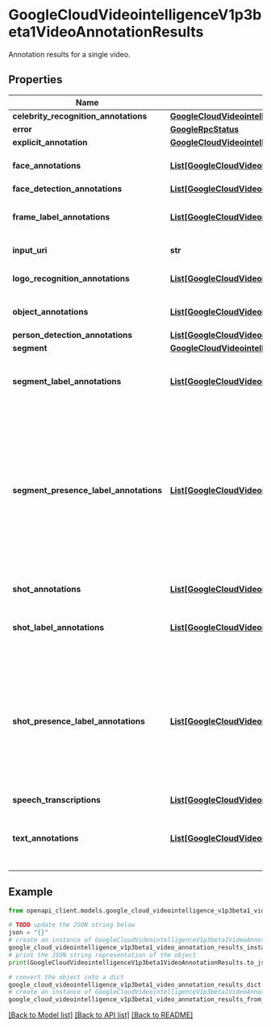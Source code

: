 # GoogleCloudVideointelligenceV1p3beta1VideoAnnotationResults

Annotation results for a single video.

## Properties

Name | Type | Description | Notes
------------ | ------------- | ------------- | -------------
**celebrity_recognition_annotations** | [**GoogleCloudVideointelligenceV1p3beta1CelebrityRecognitionAnnotation**](GoogleCloudVideointelligenceV1p3beta1CelebrityRecognitionAnnotation.md) |  | [optional] 
**error** | [**GoogleRpcStatus**](GoogleRpcStatus.md) |  | [optional] 
**explicit_annotation** | [**GoogleCloudVideointelligenceV1p3beta1ExplicitContentAnnotation**](GoogleCloudVideointelligenceV1p3beta1ExplicitContentAnnotation.md) |  | [optional] 
**face_annotations** | [**List[GoogleCloudVideointelligenceV1p3beta1FaceAnnotation]**](GoogleCloudVideointelligenceV1p3beta1FaceAnnotation.md) | Deprecated. Please use &#x60;face_detection_annotations&#x60; instead. | [optional] 
**face_detection_annotations** | [**List[GoogleCloudVideointelligenceV1p3beta1FaceDetectionAnnotation]**](GoogleCloudVideointelligenceV1p3beta1FaceDetectionAnnotation.md) | Face detection annotations. | [optional] 
**frame_label_annotations** | [**List[GoogleCloudVideointelligenceV1p3beta1LabelAnnotation]**](GoogleCloudVideointelligenceV1p3beta1LabelAnnotation.md) | Label annotations on frame level. There is exactly one element for each unique label. | [optional] 
**input_uri** | **str** | Video file location in [Cloud Storage](https://cloud.google.com/storage/). | [optional] 
**logo_recognition_annotations** | [**List[GoogleCloudVideointelligenceV1p3beta1LogoRecognitionAnnotation]**](GoogleCloudVideointelligenceV1p3beta1LogoRecognitionAnnotation.md) | Annotations for list of logos detected, tracked and recognized in video. | [optional] 
**object_annotations** | [**List[GoogleCloudVideointelligenceV1p3beta1ObjectTrackingAnnotation]**](GoogleCloudVideointelligenceV1p3beta1ObjectTrackingAnnotation.md) | Annotations for list of objects detected and tracked in video. | [optional] 
**person_detection_annotations** | [**List[GoogleCloudVideointelligenceV1p3beta1PersonDetectionAnnotation]**](GoogleCloudVideointelligenceV1p3beta1PersonDetectionAnnotation.md) | Person detection annotations. | [optional] 
**segment** | [**GoogleCloudVideointelligenceV1p3beta1VideoSegment**](GoogleCloudVideointelligenceV1p3beta1VideoSegment.md) |  | [optional] 
**segment_label_annotations** | [**List[GoogleCloudVideointelligenceV1p3beta1LabelAnnotation]**](GoogleCloudVideointelligenceV1p3beta1LabelAnnotation.md) | Topical label annotations on video level or user-specified segment level. There is exactly one element for each unique label. | [optional] 
**segment_presence_label_annotations** | [**List[GoogleCloudVideointelligenceV1p3beta1LabelAnnotation]**](GoogleCloudVideointelligenceV1p3beta1LabelAnnotation.md) | Presence label annotations on video level or user-specified segment level. There is exactly one element for each unique label. Compared to the existing topical &#x60;segment_label_annotations&#x60;, this field presents more fine-grained, segment-level labels detected in video content and is made available only when the client sets &#x60;LabelDetectionConfig.model&#x60; to \&quot;builtin/latest\&quot; in the request. | [optional] 
**shot_annotations** | [**List[GoogleCloudVideointelligenceV1p3beta1VideoSegment]**](GoogleCloudVideointelligenceV1p3beta1VideoSegment.md) | Shot annotations. Each shot is represented as a video segment. | [optional] 
**shot_label_annotations** | [**List[GoogleCloudVideointelligenceV1p3beta1LabelAnnotation]**](GoogleCloudVideointelligenceV1p3beta1LabelAnnotation.md) | Topical label annotations on shot level. There is exactly one element for each unique label. | [optional] 
**shot_presence_label_annotations** | [**List[GoogleCloudVideointelligenceV1p3beta1LabelAnnotation]**](GoogleCloudVideointelligenceV1p3beta1LabelAnnotation.md) | Presence label annotations on shot level. There is exactly one element for each unique label. Compared to the existing topical &#x60;shot_label_annotations&#x60;, this field presents more fine-grained, shot-level labels detected in video content and is made available only when the client sets &#x60;LabelDetectionConfig.model&#x60; to \&quot;builtin/latest\&quot; in the request. | [optional] 
**speech_transcriptions** | [**List[GoogleCloudVideointelligenceV1p3beta1SpeechTranscription]**](GoogleCloudVideointelligenceV1p3beta1SpeechTranscription.md) | Speech transcription. | [optional] 
**text_annotations** | [**List[GoogleCloudVideointelligenceV1p3beta1TextAnnotation]**](GoogleCloudVideointelligenceV1p3beta1TextAnnotation.md) | OCR text detection and tracking. Annotations for list of detected text snippets. Each will have list of frame information associated with it. | [optional] 

## Example

```python
from openapi_client.models.google_cloud_videointelligence_v1p3beta1_video_annotation_results import GoogleCloudVideointelligenceV1p3beta1VideoAnnotationResults

# TODO update the JSON string below
json = "{}"
# create an instance of GoogleCloudVideointelligenceV1p3beta1VideoAnnotationResults from a JSON string
google_cloud_videointelligence_v1p3beta1_video_annotation_results_instance = GoogleCloudVideointelligenceV1p3beta1VideoAnnotationResults.from_json(json)
# print the JSON string representation of the object
print(GoogleCloudVideointelligenceV1p3beta1VideoAnnotationResults.to_json())

# convert the object into a dict
google_cloud_videointelligence_v1p3beta1_video_annotation_results_dict = google_cloud_videointelligence_v1p3beta1_video_annotation_results_instance.to_dict()
# create an instance of GoogleCloudVideointelligenceV1p3beta1VideoAnnotationResults from a dict
google_cloud_videointelligence_v1p3beta1_video_annotation_results_from_dict = GoogleCloudVideointelligenceV1p3beta1VideoAnnotationResults.from_dict(google_cloud_videointelligence_v1p3beta1_video_annotation_results_dict)
```
[[Back to Model list]](../README.md#documentation-for-models) [[Back to API list]](../README.md#documentation-for-api-endpoints) [[Back to README]](../README.md)


